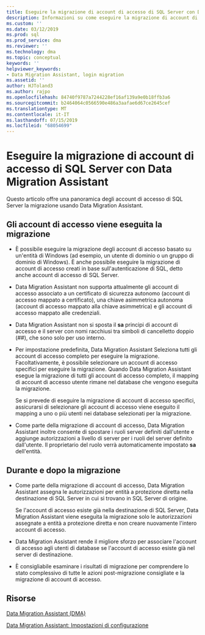 ```yaml
---
title: Eseguire la migrazione di account di accesso di SQL Server con Data Migration Assistant | Microsoft Docs
description: Informazioni su come eseguire la migrazione di account di accesso di SQL Server con Data Migration Assistant
ms.custom: ''
ms.date: 03/12/2019
ms.prod: sql
ms.prod_service: dma
ms.reviewer: ''
ms.technology: dma
ms.topic: conceptual
keywords: ''
helpviewer_keywords:
- Data Migration Assistant, login migration
ms.assetid: ''
author: HJToland3
ms.author: rajpo
ms.openlocfilehash: 84740f9787a7244228ef16af139a9e0b18ffb3a6
ms.sourcegitcommit: b2464064c0566590e486a3aafae6d67ce2645cef
ms.translationtype: MT
ms.contentlocale: it-IT
ms.lasthandoff: 07/15/2019
ms.locfileid: "68054699"
---
```

# <a name="migrate-sql-server-logins-with-data-migration-assistant"></a>Eseguire la migrazione di account di accesso di SQL Server con Data Migration Assistant

Questo articolo offre una panoramica degli account di accesso di SQL Server la migrazione usando Data Migration Assistant. 

## <a name="which-logins-are-migrated"></a>Gli account di accesso viene eseguita la migrazione

- È possibile eseguire la migrazione degli account di accesso basato su un'entità di Windows (ad esempio, un utente di dominio o un gruppo di dominio di Windows). È anche possibile eseguire la migrazione di account di accesso creati in base sull'autenticazione di SQL, detto anche account di accesso di SQL Server.

- Data Migration Assistant non supporta attualmente gli account di accesso associato a un certificato di sicurezza autonomo (account di accesso mappato a certificato), una chiave asimmetrica autonoma (account di accesso mappato alla chiave asimmetrica) e gli account di accesso mappato alle credenziali.

- Data Migration Assistant non si sposta il **sa** principi di account di accesso e il server con nomi racchiusi tra simboli di cancelletto doppio (\#\#), che sono solo per uso interno.

- Per impostazione predefinita, Data Migration Assistant Seleziona tutti gli account di accesso completo per eseguire la migrazione. Facoltativamente, è possibile selezionare un account di accesso specifici per eseguire la migrazione. Quando Data Migration Assistant esegue la migrazione di tutti gli account di accesso completo, il mapping di account di accesso utente rimane nel database che vengono eseguita la migrazione. 

  Se si prevede di eseguire la migrazione di account di accesso specifici, assicurarsi di selezionare gli account di accesso viene eseguito il mapping a uno o più utenti nei database selezionati per la migrazione.

- Come parte della migrazione di account di accesso, Data Migration Assistant inoltre consente di spostare i ruoli server definiti dall'utente e aggiunge autorizzazioni a livello di server per i ruoli del server definito dall'utente. Il proprietario del ruolo verrà automaticamente impostato **sa** dell'entità.

## <a name="during-and-after-migration"></a>Durante e dopo la migrazione

- Come parte della migrazione di account di accesso, Data Migration Assistant assegna le autorizzazioni per entità a protezione diretta nella destinazione di SQL Server in cui si trovano in SQL Server di origine. 

  Se l'account di accesso esiste già nella destinazione di SQL Server, Data Migration Assistant viene eseguita la migrazione solo le autorizzazioni assegnate a entità a protezione diretta e non creare nuovamente l'intero account di accesso.

- Data Migration Assistant rende il migliore sforzo per associare l'account di accesso agli utenti di database se l'account di accesso esiste già nel server di destinazione.

- È consigliabile esaminare i risultati di migrazione per comprendere lo stato complessivo di tutte le azioni post-migrazione consigliate e la migrazione di account di accesso.

## <a name="resources"></a>Risorse

[Data Migration Assistant (DMA)](../dma/dma-overview.md)

[Data Migration Assistant: Impostazioni di configurazione](../dma/dma-configurationsettings.md)
